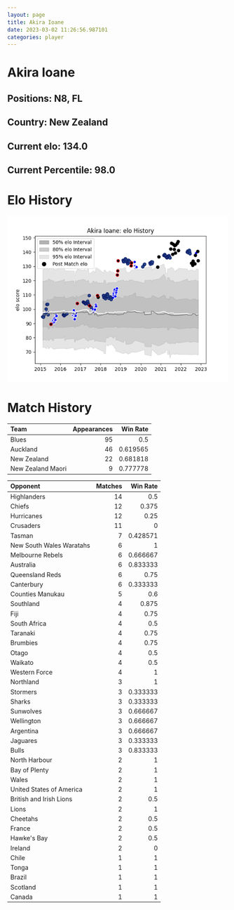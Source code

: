 ```yaml
---  
layout: page  
title: Akira Ioane  
date: 2023-03-02 11:26:56.987101  
categories: player  
---
```

# Akira Ioane

## Positions: N8, FL

## Country: New Zealand

## Current elo: 134.0

## Current Percentile: 98.0

# Elo History


![elo history](history_AkiraIoane.png)
# Match History


| Team              |   Appearances |   Win Rate |
|:------------------|--------------:|-----------:|
| Blues             |            95 |   0.5      |
| Auckland          |            46 |   0.619565 |
| New Zealand       |            22 |   0.681818 |
| New Zealand Maori |             9 |   0.777778 |

| Opponent                 |   Matches |   Win Rate |
|:-------------------------|----------:|-----------:|
| Highlanders              |        14 |   0.5      |
| Chiefs                   |        12 |   0.375    |
| Hurricanes               |        12 |   0.25     |
| Crusaders                |        11 |   0        |
| Tasman                   |         7 |   0.428571 |
| New South Wales Waratahs |         6 |   1        |
| Melbourne Rebels         |         6 |   0.666667 |
| Australia                |         6 |   0.833333 |
| Queensland Reds          |         6 |   0.75     |
| Canterbury               |         6 |   0.333333 |
| Counties Manukau         |         5 |   0.6      |
| Southland                |         4 |   0.875    |
| Fiji                     |         4 |   0.75     |
| South Africa             |         4 |   0.5      |
| Taranaki                 |         4 |   0.75     |
| Brumbies                 |         4 |   0.75     |
| Otago                    |         4 |   0.5      |
| Waikato                  |         4 |   0.5      |
| Western Force            |         4 |   1        |
| Northland                |         3 |   1        |
| Stormers                 |         3 |   0.333333 |
| Sharks                   |         3 |   0.333333 |
| Sunwolves                |         3 |   0.666667 |
| Wellington               |         3 |   0.666667 |
| Argentina                |         3 |   0.666667 |
| Jaguares                 |         3 |   0.333333 |
| Bulls                    |         3 |   0.833333 |
| North Harbour            |         2 |   1        |
| Bay of Plenty            |         2 |   1        |
| Wales                    |         2 |   1        |
| United States of America |         2 |   1        |
| British and Irish Lions  |         2 |   0.5      |
| Lions                    |         2 |   1        |
| Cheetahs                 |         2 |   0.5      |
| France                   |         2 |   0.5      |
| Hawke's Bay              |         2 |   0.5      |
| Ireland                  |         2 |   0        |
| Chile                    |         1 |   1        |
| Tonga                    |         1 |   1        |
| Brazil                   |         1 |   1        |
| Scotland                 |         1 |   1        |
| Canada                   |         1 |   1        |